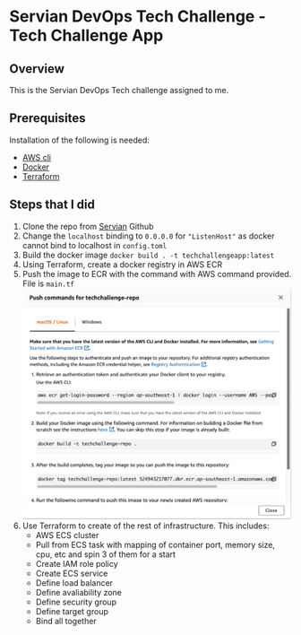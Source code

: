 # Servian DevOps Tech Challenge - Tech Challenge App

[license]: https://github.com/DragonBlazer76/techchallenge

## Overview

This is the Servian DevOps Tech challenge assigned to me. 

## Prerequisites

Installation of the following is needed:
- [AWS cli](https://docs.aws.amazon.com/cli/latest/userguide/cli-chap-install.html)
- [Docker](https://docs.docker.com/get-docker/)
- [Terraform](https://learn.hashicorp.com/tutorials/terraform/install-cli)

## Steps that I did
1. Clone the repo from [Servian](https://github.com/servian/TechChallengeApp) Github
2. Change the `localhost` binding to `0.0.0.0` for `"ListenHost"` as docker cannot bind to localhost in `config.toml`
3. Build the docker image `docker build . -t techchallengeapp:latest`
4. Using Terraform, create a docker registry in AWS ECR
5. Push the image to ECR with the command with AWS command provided. File is `main.tf`
![guide](doc/images/ECR_guide.png)
6. Use Terraform to create of the rest of infrastructure. This includes:
   - AWS ECS cluster
   - Pull from ECS task with mapping of container port, memory size, cpu, etc and spin 3 of them for a start
   - Create IAM role policy
   - Create ECS service
   - Define load balancer
   - Define avaliability zone
   - Define security group
   - Define target group
   - Bind all together
